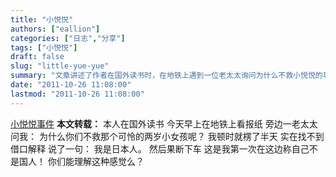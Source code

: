 ```yaml
---
title: "小悦悦"
authors: ["eallion"]
categories: ["日志","分享"]
tags: ["小悦悦"]
draft: false
slug: "little-yue-yue"
summary: "文章讲述了作者在国外读书时，在地铁上遇到一位老太太询问为什么不救小悦悦的事情。作者因无法找到借口解释，只好说自己是日本人并下车。文章表达了作者对于小悦悦事件的感受和困惑。"
date: "2011-10-26 11:08:00"
lastmod: "2011-10-26 11:08:00"
---
```


[小悦悦事件](https://zh.wikipedia.org/zh-hans/%E5%B0%8F%E6%82%A6%E6%82%A6%E4%BA%8B%E4%BB%B6)
<strong > 本文转载：</strong>
本人在国外读书
今天早上在地铁上看报纸
旁边一老太太问我：
为什么你们不救那个可怜的两岁小女孩呢？
我顿时就楞了半天
实在找不到借口解释
说了一句：
我是日本人。
然后果断下车
这是我第一次在这边称自己不是国人！
你们能理解这种感觉么？
